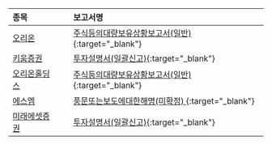 | **종목** |      |**보고서명** |
| :------- | :--- |:----------- |
| [오리온](/271560/#dart) | | [주식등의대량보유상황보고서(일반)](https://dart.fss.or.kr/dsaf001/main.do?rcpNo=20240711000248){:target="_blank"} |
| [키움증권](/039490/#dart) | | [투자설명서(일괄신고)](https://dart.fss.or.kr/dsaf001/main.do?rcpNo=20240711000236){:target="_blank"} |
| [오리온홀딩스](/001800/#dart) | | [주식등의대량보유상황보고서(일반)](https://dart.fss.or.kr/dsaf001/main.do?rcpNo=20240711000215){:target="_blank"} |
| [에스엠](/041510/#dart) | | [풍문또는보도에대한해명(미확정)              ](https://dart.fss.or.kr/dsaf001/main.do?rcpNo=20240711900209){:target="_blank"} |
| [미래에셋증권](/006800/#dart) | | [투자설명서(일괄신고)](https://dart.fss.or.kr/dsaf001/main.do?rcpNo=20240711000211){:target="_blank"} |